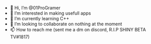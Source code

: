 - 👋 Hi, I’m @01ProGramer
- 👀 I’m interested in making usefull apps
- 🌱 I’m currently learning C++
- 💞️ I’m looking to collaborate on nothing at the moment
- 📫 How to reach me (sent me a dm on discord, R.I.P SHINY BETA TV#1817)

<!---
01ProGramer/01ProGramer is a ✨ special ✨ repository because its `README.md` (this file) appears on your GitHub profile.
You can click the Preview link to take a look at your changes.
--->
